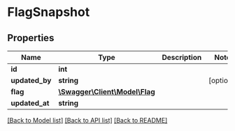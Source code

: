 # FlagSnapshot

## Properties
Name | Type | Description | Notes
------------ | ------------- | ------------- | -------------
**id** | **int** |  | 
**updated_by** | **string** |  | [optional] 
**flag** | [**\Swagger\Client\Model\Flag**](Flag.md) |  | 
**updated_at** | **string** |  | 

[[Back to Model list]](../README.md#documentation-for-models) [[Back to API list]](../README.md#documentation-for-api-endpoints) [[Back to README]](../README.md)


